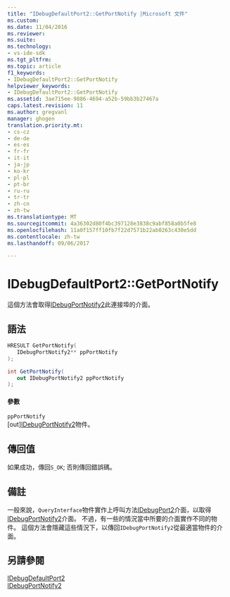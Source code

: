 ```yaml
---
title: "IDebugDefaultPort2::GetPortNotify |Microsoft 文件"
ms.custom: 
ms.date: 11/04/2016
ms.reviewer: 
ms.suite: 
ms.technology:
- vs-ide-sdk
ms.tgt_pltfrm: 
ms.topic: article
f1_keywords:
- IDebugDefaultPort2::GetPortNotify
helpviewer_keywords:
- IDebugDefaultPort2::GetPortNotify
ms.assetid: 3ae715ee-9886-4694-a52b-59bb3b27467a
caps.latest.revision: 11
ms.author: gregvanl
manager: ghogen
translation.priority.mt:
- cs-cz
- de-de
- es-es
- fr-fr
- it-it
- ja-jp
- ko-kr
- pl-pl
- pt-br
- ru-ru
- tr-tr
- zh-cn
- zh-tw
ms.translationtype: MT
ms.sourcegitcommit: 4a36302d80f4bc397128e3838c9abf858a0b5fe8
ms.openlocfilehash: 11a0f157ff10fb7f22d7571b22ab0263c430e5dd
ms.contentlocale: zh-tw
ms.lasthandoff: 09/06/2017

---
```

# <a name="idebugdefaultport2getportnotify"></a>IDebugDefaultPort2::GetPortNotify
這個方法會取得[IDebugPortNotify2](../../../extensibility/debugger/reference/idebugportnotify2.md)此連接埠的介面。  
  
## <a name="syntax"></a>語法  
  
```cpp  
HRESULT GetPortNotify(  
   IDebugPortNotify2** ppPortNotify  
);  
```  
  
```csharp  
int GetPortNotify(  
   out IDebugPortNotify2 ppPortNotify  
);  
```  
  
#### <a name="parameters"></a>參數  
 `ppPortNotify`  
 [out][IDebugPortNotify2](../../../extensibility/debugger/reference/idebugportnotify2.md)物件。  
  
## <a name="return-value"></a>傳回值  
 如果成功，傳回`S_OK`; 否則傳回錯誤碼。  
  
## <a name="remarks"></a>備註  
 一般來說，`QueryInterface`物件實作上呼叫方法[IDebugPort2](../../../extensibility/debugger/reference/idebugport2.md)介面，以取得[IDebugPortNotify2](../../../extensibility/debugger/reference/idebugportnotify2.md)介面。 不過，有一些的情況當中所要的介面實作不同的物件。 這個方法會隱藏這些情況下，以傳回`IDebugPortNotify2`從最適當物件的介面。  
  
## <a name="see-also"></a>另請參閱  
 [IDebugDefaultPort2](../../../extensibility/debugger/reference/idebugdefaultport2.md)   
 [IDebugPortNotify2](../../../extensibility/debugger/reference/idebugportnotify2.md)
